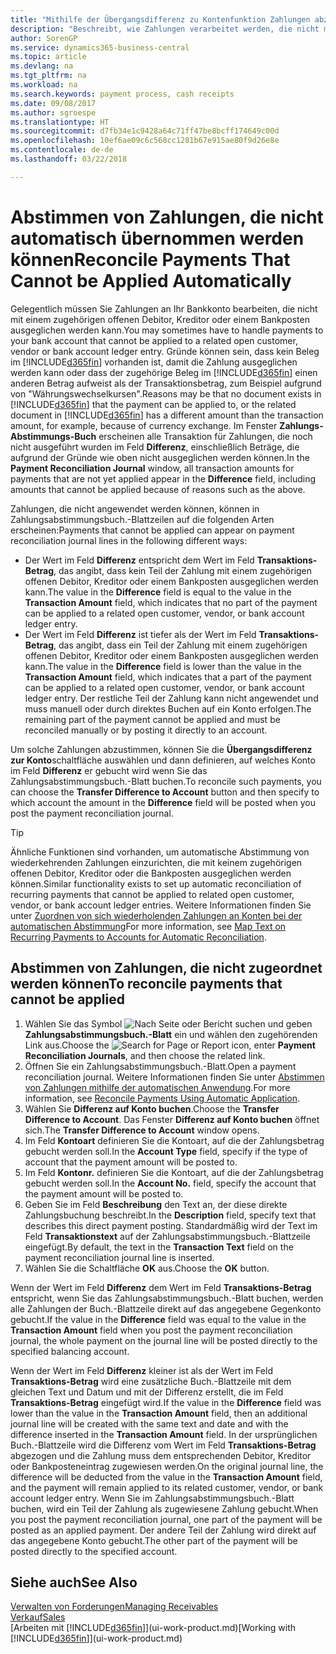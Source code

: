 ```yaml
---
title: "Mithilfe der Übergangsdifferenz zu Kontenfunktion Zahlungen abzustimmen| Microsoft Docs"
description: "Beschreibt, wie Zahlungen verarbeitet werden, die nicht mit einem Beleg ausgeglichen werden können - beispielsweise wenn ein Wechselkurs Beträge bucht, die sich unterscheiden."
author: SorenGP
ms.service: dynamics365-business-central
ms.topic: article
ms.devlang: na
ms.tgt_pltfrm: na
ms.workload: na
ms.search.keywords: payment process, cash receipts
ms.date: 09/08/2017
ms.author: sgroespe
ms.translationtype: HT
ms.sourcegitcommit: d7fb34e1c9428a64c71ff47be8bcff174649c00d
ms.openlocfilehash: 10ef6ae09c6c568cc1281b67e915ae80f9d26e8e
ms.contentlocale: de-de
ms.lasthandoff: 03/22/2018

---
```

# <a name="reconcile-payments-that-cannot-be-applied-automatically"></a><span data-ttu-id="f33e0-103">Abstimmen von Zahlungen, die nicht automatisch übernommen werden können</span><span class="sxs-lookup"><span data-stu-id="f33e0-103">Reconcile Payments That Cannot be Applied Automatically</span></span>
<span data-ttu-id="f33e0-104">Gelegentlich müssen Sie Zahlungen an Ihr Bankkonto bearbeiten, die nicht mit einem zugehörigen offenen Debitor, Kreditor oder einem Bankposten ausgeglichen werden kann.</span><span class="sxs-lookup"><span data-stu-id="f33e0-104">You may sometimes have to handle payments to your bank account that cannot be applied to a related open customer, vendor or bank account ledger entry.</span></span> <span data-ttu-id="f33e0-105">Gründe können sein, dass kein Beleg im [!INCLUDE[d365fin](includes/d365fin_md.md)] vorhanden ist, damit die Zahlung ausgeglichen werden kann oder dass der zugehörige Beleg im [!INCLUDE[d365fin](includes/d365fin_md.md)] einen anderen Betrag aufweist als der Transaktionsbetrag, zum Beispiel aufgrund von "Währungswechselkursen".</span><span class="sxs-lookup"><span data-stu-id="f33e0-105">Reasons may be that no document exists in [!INCLUDE[d365fin](includes/d365fin_md.md)] that the payment can be applied to, or the related document in [!INCLUDE[d365fin](includes/d365fin_md.md)] has a different amount than the transaction amount, for example, because of currency exchange.</span></span> <span data-ttu-id="f33e0-106">Im Fenster **Zahlungs-Abstimmungs-Buch** erscheinen alle Transaktion für Zahlungen, die noch nicht ausgeführt wurden im Feld **Differenz**, einschließlich Beträge, die aufgrund der Gründe wie oben nicht ausgeglichen werden können.</span><span class="sxs-lookup"><span data-stu-id="f33e0-106">In the **Payment Reconciliation Journal** window, all transaction amounts for payments that are not yet applied appear in the **Difference** field, including amounts that cannot be applied because of reasons such as the above.</span></span>

<span data-ttu-id="f33e0-107">Zahlungen, die nicht angewendet werden können, können in Zahlungsabstimmungsbuch.-Blattzeilen auf die folgenden Arten erscheinen:</span><span class="sxs-lookup"><span data-stu-id="f33e0-107">Payments that cannot be applied can appear on payment reconciliation journal lines in the following different ways:</span></span>

* <span data-ttu-id="f33e0-108">Der Wert im Feld **Differenz** entspricht dem Wert im Feld **Transaktions-Betrag**, das angibt, dass kein Teil der Zahlung mit einem zugehörigen offenen Debitor, Kreditor oder einem Bankposten ausgeglichen werden kann.</span><span class="sxs-lookup"><span data-stu-id="f33e0-108">The value in the **Difference** field is equal to the value in the **Transaction Amount** field, which indicates that no part of the payment can be applied to a related open customer, vendor, or bank account ledger entry.</span></span>
* <span data-ttu-id="f33e0-109">Der Wert im Feld **Differenz** ist tiefer als der Wert im Feld **Transaktions-Betrag**, das angibt, dass ein Teil der Zahlung mit einem zugehörigen offenen Debitor, Kreditor oder einem Bankposten ausgeglichen werden kann.</span><span class="sxs-lookup"><span data-stu-id="f33e0-109">The value in the **Difference** field is lower than the value in the **Transaction Amount** field, which indicates that a part of the payment can be applied to a related open customer, vendor, or bank account ledger entry.</span></span> <span data-ttu-id="f33e0-110">Der restliche Teil der Zahlung kann nicht angewendet und muss manuell oder durch direktes Buchen auf ein Konto erfolgen.</span><span class="sxs-lookup"><span data-stu-id="f33e0-110">The remaining part of the payment cannot be applied and must be reconciled manually or by posting it directly to an account.</span></span>

<span data-ttu-id="f33e0-111">Um solche Zahlungen abzustimmen, können Sie die **Übergangsdifferenz zur Konto**schaltfläche auswählen und dann definieren, auf welches Konto im Feld **Differenz** er gebucht wird wenn Sie das Zahlungsabstimmungsbuch.-Blatt buchen.</span><span class="sxs-lookup"><span data-stu-id="f33e0-111">To reconcile such payments, you can choose the **Transfer Difference to Account** button and then specify to which account the amount in the **Difference** field will be posted when you post the payment reconciliation journal.</span></span>

> [!TIP]  
>   <span data-ttu-id="f33e0-112">Ähnliche Funktionen sind vorhanden, um automatische Abstimmung von wiederkehrenden Zahlungen einzurichten, die mit keinem zugehörigen offenen Debitor, Kreditor oder die Bankposten ausgeglichen werden können.</span><span class="sxs-lookup"><span data-stu-id="f33e0-112">Similar functionality exists to set up automatic reconciliation of recurring payments that cannot be applied to related open customer, vendor, or bank account ledger entries.</span></span> <span data-ttu-id="f33e0-113">Weitere Informationen finden Sie unter [Zuordnen von sich wiederholenden Zahlungen an Konten bei der automatischen Abstimmung](receivables-how-map-text-recurring-payments-accounts-auto-reconcilliation.md)</span><span class="sxs-lookup"><span data-stu-id="f33e0-113">For more information, see [Map Text on Recurring Payments to Accounts for Automatic Reconciliation](receivables-how-map-text-recurring-payments-accounts-auto-reconcilliation.md).</span></span>

## <a name="to-reconcile-payments-that-cannot-be-applied"></a><span data-ttu-id="f33e0-114">Abstimmen von Zahlungen, die nicht zugeordnet werden können</span><span class="sxs-lookup"><span data-stu-id="f33e0-114">To reconcile payments that cannot be applied</span></span>
1. <span data-ttu-id="f33e0-115">Wählen Sie das Symbol ![Nach Seite oder Bericht suchen](media/ui-search/search_small.png "Nach Seite oder Bericht suchen") und geben **Zahlungsabstimmungsbuch.-Blatt** ein und wählen den zugehörenden Link aus.</span><span class="sxs-lookup"><span data-stu-id="f33e0-115">Choose the ![Search for Page or Report](media/ui-search/search_small.png "Search for Page or Report icon") icon, enter **Payment Reconciliation Journals**, and then choose the related link.</span></span>
2. <span data-ttu-id="f33e0-116">Öffnen Sie ein Zahlungsabstimmungsbuch.-Blatt.</span><span class="sxs-lookup"><span data-stu-id="f33e0-116">Open a payment reconciliation journal.</span></span> <span data-ttu-id="f33e0-117">Weitere Informationen finden Sie unter [Abstimmen von Zahlungen mithilfe der automatischen Anwendung](receivables-how-reconcile-payments-auto-application.md).</span><span class="sxs-lookup"><span data-stu-id="f33e0-117">For more information, see [Reconcile Payments Using Automatic Application](receivables-how-reconcile-payments-auto-application.md).</span></span>
3. <span data-ttu-id="f33e0-118">Wählen Sie **Differenz auf Konto buchen**.</span><span class="sxs-lookup"><span data-stu-id="f33e0-118">Choose the **Transfer Difference to Account**.</span></span> <span data-ttu-id="f33e0-119">Das Fenster **Differenz auf Konto buchen** öffnet sich.</span><span class="sxs-lookup"><span data-stu-id="f33e0-119">The **Transfer Difference to Account** window opens.</span></span>
4. <span data-ttu-id="f33e0-120">Im Feld **Kontoart** definieren Sie die Kontoart, auf die der Zahlungsbetrag gebucht werden soll.</span><span class="sxs-lookup"><span data-stu-id="f33e0-120">In the **Account Type** field, specify if the type of account that the payment amount will be posted to.</span></span>
5. <span data-ttu-id="f33e0-121">Im Feld **Kontonr.** definieren Sie die Kontoart, auf die der Zahlungsbetrag gebucht werden soll.</span><span class="sxs-lookup"><span data-stu-id="f33e0-121">In the **Account No.** field, specify the account that the payment amount will be posted to.</span></span>
6. <span data-ttu-id="f33e0-122">Geben Sie im Feld **Beschreibung** den Text an, der diese direkte Zahlungsbuchung beschreibt.</span><span class="sxs-lookup"><span data-stu-id="f33e0-122">In the **Description** field, specify text that describes this direct payment posting.</span></span> <span data-ttu-id="f33e0-123">Standardmäßig wird der Text im Feld **Transaktionstext** auf der Zahlungsabstimmungsbuch.-Blattzeile eingefügt.</span><span class="sxs-lookup"><span data-stu-id="f33e0-123">By default, the text in the **Transaction Text** field on the payment reconciliation journal line is inserted.</span></span>
7. <span data-ttu-id="f33e0-124">Wählen Sie die Schaltfläche **OK** aus.</span><span class="sxs-lookup"><span data-stu-id="f33e0-124">Choose the **OK** button.</span></span>

<span data-ttu-id="f33e0-125">Wenn der Wert im Feld **Differenz** dem Wert im Feld **Transaktions-Betrag** entspricht, wenn Sie das Zahlungsabstimmungsbuch.-Blatt buchen, werden alle Zahlungen der Buch.-Blattzeile direkt auf das angegebene Gegenkonto gebucht.</span><span class="sxs-lookup"><span data-stu-id="f33e0-125">If the value in the **Difference** field was equal to the value in the **Transaction Amount** field when you post the payment reconciliation journal, the whole payment on the journal line will be posted directly to the specified balancing account.</span></span>

<span data-ttu-id="f33e0-126">Wenn der Wert im Feld **Differenz** kleiner ist als der Wert im Feld **Transaktions-Betrag** wird eine zusätzliche Buch.-Blattzeile mit dem gleichen Text und Datum und mit der Differenz erstellt, die im Feld **Transaktions-Betrag** eingefügt wird.</span><span class="sxs-lookup"><span data-stu-id="f33e0-126">If the value in the **Difference** field was lower than the value in the **Transaction Amount** field, then an additional journal line will be created with the same text and date and with the difference inserted in the **Transaction Amount** field.</span></span> <span data-ttu-id="f33e0-127">In der ursprünglichen Buch.-Blattzeile wird die Differenz vom Wert im Feld **Transaktions-Betrag** abgezogen und die Zahlung muss dem entsprechenden Debitor, Kreditor oder Bankposteneintrag zugewiesen werden.</span><span class="sxs-lookup"><span data-stu-id="f33e0-127">On the original journal line, the difference will be deducted from the value in the **Transaction Amount** field, and the payment will remain applied to its related customer, vendor, or bank account ledger entry.</span></span> <span data-ttu-id="f33e0-128">Wenn Sie im Zahlungsabstimmungsbuch.-Blatt buchen, wird ein Teil der Zahlung als zugewiesene Zahlung gebucht.</span><span class="sxs-lookup"><span data-stu-id="f33e0-128">When you post the payment reconciliation journal, one part of the payment will be posted as an applied payment.</span></span> <span data-ttu-id="f33e0-129">Der andere Teil der Zahlung wird direkt auf das angegebene Konto gebucht.</span><span class="sxs-lookup"><span data-stu-id="f33e0-129">The other part of the payment will be posted directly to the specified account.</span></span>

## <a name="see-also"></a><span data-ttu-id="f33e0-130">Siehe auch</span><span class="sxs-lookup"><span data-stu-id="f33e0-130">See Also</span></span>
[<span data-ttu-id="f33e0-131">Verwalten von Forderungen</span><span class="sxs-lookup"><span data-stu-id="f33e0-131">Managing Receivables</span></span>](receivables-manage-receivables.md)  
[<span data-ttu-id="f33e0-132">Verkauf</span><span class="sxs-lookup"><span data-stu-id="f33e0-132">Sales</span></span>](sales-manage-sales.md)  
<span data-ttu-id="f33e0-133">[Arbeiten mit [!INCLUDE[d365fin](includes/d365fin_md.md)]](ui-work-product.md)</span><span class="sxs-lookup"><span data-stu-id="f33e0-133">[Working with [!INCLUDE[d365fin](includes/d365fin_md.md)]](ui-work-product.md)</span></span>


